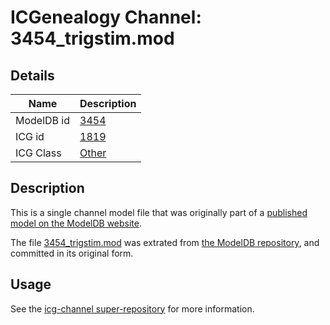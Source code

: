 # ICGenealogy Channel: 3454\_trigstim.mod

## Details

Name | Description
---- | -----------
ModelDB id | [3454](http://senselab.med.yale.edu/ModelDB/ShowModel.cshtml?model=3454)
ICG id | [1819](http://icg.neurotheory.ox.ac.uk/channels/other/1819)
ICG Class | [Other](http://icg.neurotheory.ox.ac.uk/channels/other)

## Description

This is a single channel model file that was originally part of a [published model on the ModelDB website](http://senselab.med.yale.edu/mModelDB/ShowModel.cshtml?model=3454).

The file [3454\_trigstim.mod](3454_trigstim.mod) was extrated from [the ModelDB repository](http://senselab.med.yale.edu/ModelDB/ShowModel.cshtml?model=3454), and committed in its original form.

## Usage

See the [icg-channel super-repository](https://github.com/icgenealogy/icg-channels) for more information.